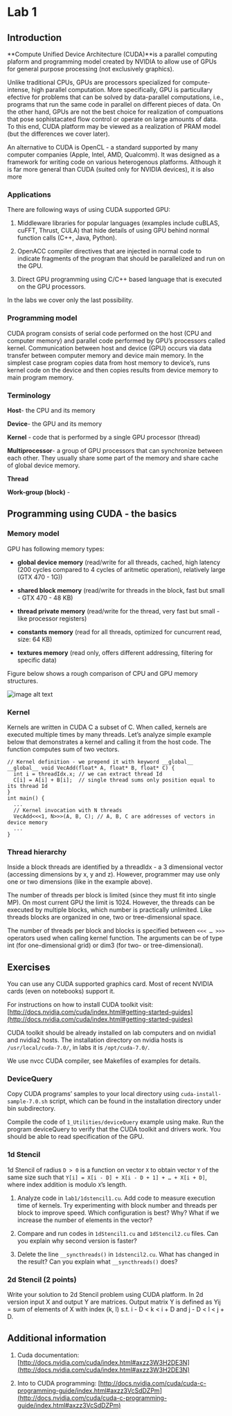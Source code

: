 # Lab 1

## Introduction

**Compute Unified Device Architecture (CUDA)**is a parallel computing plaform and programming model created by NVIDIA to allow use of GPUs for general purpose processing (not exclusively graphics).

Unlike traditional CPUs, GPUs are processors specialized for compute-intense, high parallel computation. More specifically, GPU is particullary efective for problems that can be solved by data-parallel computations, i.e., programs that run the same code in parallel on different pieces of data. On the other hand, GPUs are not the best choice for realization of compuations that pose sophistacated flow control or operate on large amounts of data. To this end, CUDA platform may be viewed as a realization of PRAM model (but the differences we cover later).

An alternative to CUDA is OpenCL - a standard supported by many computer companies (Apple, Intel, AMD, Qualcomm). It was designed as a framework for writing code on various heterogenous platforms. Although it is far more general than CUDA (suited only for NVIDIA devices), it is also more 

### Applications

There are following ways of using CUDA supported GPU:

1. Middleware libraries for popular languages (examples include cuBLAS, cuFFT, Thrust, CULA) that hide details of using GPU behind normal function calls (C++, Java, Python).

2. OpenACC compiler directives that are injected in normal code to indicate fragments of the program that should be parallelized and run on the GPU.

3. Direct GPU programming using C/C++ based language that is executed on the GPU processors.

In the labs we cover only the last possibility.

### Programming model

CUDA program consists of serial code performed on the host (CPU and computer memory) and parallel code performed by GPU’s processors called kernel. Communication between host and device (GPU) occurs via data transfer between computer memory and device main memory. In the simplest case program copies data from host memory to device’s, runs kernel code on the device and then copies results from device memory to main program memory.

### Terminology

**Host**- the CPU and its memory

**Device**- the GPU and its memory

**Kernel** - code that is performed by a single GPU processor (thread)

**Multiprocessor**- a group of GPU processors that can synchronize between each other. They usually share some part of the memory and share cache of global device memory.

**Thread**

**Work-group (block)** - 

## Programming using CUDA - the basics

### Memory model

GPU has following memory types:

* **global device memory** (read/write for all threads, cached, high latency (200 cycles compared to 4 cycles of aritmetic operation), relatively large (GTX 470 - 1G))

* **shared block memory** (read/write for threads in the block, fast but small - GTX 470 - 48 KB)

* **thread private memory** (read/write for the thread, very fast but small - like processor registers)

* **constants memory** (read for all threads, optimized for cuncurrent read, size: 64 KB)

* **textures memory** (read only, offers different addressing, filtering for specific data)

Figure below shows a rough comparison of CPU and GPU memory structures.

![image alt text](http://docs.nvidia.com/cuda/cuda-c-programming-guide/graphics/gpu-devotes-more-transistors-to-data-processing.png)

### Kernel

Kernels are written in CUDA C a subset of C. When called, kernels are executed multiple times by many threads. Let’s analyze simple example below that demonstrates a kernel and calling it from the host code. The function computes sum of two vectors.

```cuda
// Kernel definition - we prepend it with keyword __global__
__global__ void VecAdd(float* A, float* B, float* C) { 
  int i = threadIdx.x; // we can extract thread Id
  C[i] = A[i] + B[i];  // single thread sums only position equal to its thread Id
} 
int main() { 
  ...  
  // Kernel invocation with N threads 
  VecAdd<<<1, N>>>(A, B, C); // A, B, C are addresses of vectors in device memory
  ... 
}
```

### Thread hierarchy

Inside a block threads are identified by a threadIdx - a 3 dimensional vector (accessing dimensions by x, y and z). However, programmer may use only one or two dimensions (like in the example above).

The number of threads per block is limited (since they must fit into single MP). On most current GPU the limit is 1024. However, the threads can be executed by multiple blocks, which number is practically unlimited. Like threads blocks are organized in one, two or tree-dimensional space. 

The number of threads per block and blocks is specified between `<<< … >>>` operators used when calling kernel function. The arguments can be of type int (for one-dimensional grid) or dim3 (for two- or tree-dimensional).

## Exercises

You can use any CUDA supported graphics card. Most of recent NVIDIA cards (even on notebooks) support it. 

For instructions on how to install CUDA toolkit visit: [http://docs.nvidia.com/cuda/index.html#getting-started-guides](http://docs.nvidia.com/cuda/index.html#getting-started-guides)

CUDA toolkit should be already installed on lab computers and on nvidia1 and nvidia2 hosts. The installation directory on nvidia hosts is `/usr/local/cuda-7.0/`, in labs it is `/opt/cuda-7.0/`.

We use nvcc CUDA compiler, see Makefiles of examples for details.

### DeviceQuery

Copy CUDA programs’ samples to your local directory using `cuda-install-sample-7.0.sh` script, which can be found in the installation directory under bin subdirectory.

Compile the code of `1_Utilities/deviceQuery` example using make. Run the program deviceQuery to verify that the CUDA toolkit and drivers work. You should be able to read specification of the GPU.

### 1d Stencil

1d Stencil of radius `D > 0` is a function on vector `X` to obtain vector `Y` of the same size such that `Y[i] = X[i - D] + X[i - D + 1] + … + X[i + D]`, where index addition is modulo `X`’s length.

1. Analyze code in `lab1/1dstencil1.cu`. Add code to measure execution time of kernels. Try experimenting with block number and threads per block to improve speed. Which configuration is best? Why? What if we increase the number of elements in the vector?

2. Compare and run codes in `1dStencil1.cu` and `1dStencil2.cu` files. Can you explain why second version is faster?

3. Delete the line `__syncthreads()` in `1dstencil2.cu`. What has changed in the result? Can you explain what `__syncthreads()` does?

### 2d Stencil (2 points)

Write your solution to 2d Stencil problem using CUDA platform. In 2d version input X and output Y are matrices. Output matrix Y is defined as Yij = sum of elements of X with index (k, l) s.t. i - D < k < i + D and j - D < l < j + D.

## Additional information

1. Cuda documentation: [http://docs.nvidia.com/cuda/index.html#axzz3W3H2DE3N](http://docs.nvidia.com/cuda/index.html#axzz3W3H2DE3N)

2. Into to CUDA programming: [http://docs.nvidia.com/cuda/cuda-c-programming-guide/index.html#axzz3VcSdDZPm](http://docs.nvidia.com/cuda/cuda-c-programming-guide/index.html#axzz3VcSdDZPm)
